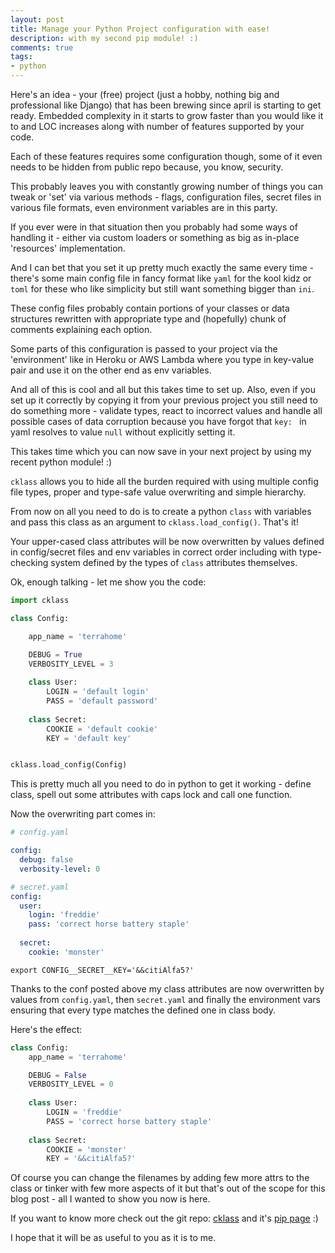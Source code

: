 ```yaml
---
layout: post
title: Manage your Python Project configuration with ease!
description: with my second pip module! :)
comments: true
tags:
- python
---
```


Here's an idea - your (free) project (just a hobby, nothing big
and professional like Django) that has been brewing since april
is starting to get ready. Embedded complexity in it starts to
grow faster than you would like it to and  LOC increases along 
with number of features supported by your code.

Each of these features requires some configuration though, some 
of it even needs to be hidden from public repo because, you know,
security.

This probably leaves you with constantly growing number of things
you can tweak or 'set' via various methods - flags, configuration
files, secret files in various file formats, even environment 
variables are in this party.

If you ever were in that situation then you probably had some ways
of handling it - either via custom loaders or something as big
as in-place 'resources' implementation.

And I can bet that you set it up pretty much exactly the same
every time - there's some main config file in fancy format like
`yaml` for the kool kidz or `toml` for these who like simplicity
but still want something bigger than `ini`.

These config files probably contain portions of your classes
or data structures rewritten with appropriate type and (hopefully)
chunk of comments explaining each option.

Some parts of this configuration is passed to your project via
the 'environment' like in Heroku or AWS Lambda where you type
in key-value pair and use it on the other end as env variables.

And all of this is cool and all but this takes time to set up.
Also, even if you set up it correctly by copying it from your 
previous project you still need to do something more - validate
types, react to incorrect values and handle all possible
cases of data corruption because you have forgot that `key: ` in 
yaml resolves to value `null` without explicitly setting it.

This takes time which you can now save in your next project
by using my recent python module! :)

`cklass` allows you to hide all the burden required with using
multiple config file types, proper and type-safe value
overwriting and simple hierarchy.

From now on all you need to do is to create a python `class`
with variables and pass this class as an argument to 
`cklass.load_config()`. That's it!

Your upper-cased class attributes will be now overwritten
by values defined in config/secret files and env variables
in correct order including with type-checking system defined
by the types of `class` attributes themselves.

Ok, enough talking - let me show you the code:

```python
import cklass

class Config:

    app_name = 'terrahome'

    DEBUG = True
    VERBOSITY_LEVEL = 3
    
    class User:
        LOGIN = 'default login'
        PASS = 'default password'
        
    class Secret:
        COOKIE = 'default cookie' 
        KEY = 'default key'


cklass.load_config(Config)
```

This is pretty much all you need to do in python to get it
working - define class, spell out some attributes with
caps lock and call one function.


Now the overwriting part comes in:
```yaml
# config.yaml

config:
  debug: false
  verbosity-level: 0
```

```yaml
# secret.yaml
config:
  user:
    login: 'freddie'
    pass: 'correct horse battery staple'
    
  secret:
    cookie: 'monster'
```

```shell
export CONFIG__SECRET__KEY='&&citiAlfa5?'
```

Thanks to the conf posted above my class attributes are now
overwritten by values from `config.yaml`, then `secret.yaml`
and finally the environment vars ensuring that every type
matches the defined one in class body.

Here's the effect:
```python
class Config:
    app_name = 'terrahome'

    DEBUG = False
    VERBOSITY_LEVEL = 0
    
    class User:
        LOGIN = 'freddie'
        PASS = 'correct horse battery staple'
        
    class Secret:
        COOKIE = 'monster'
        KEY = '&&citiAlfa5?'
```

Of course you can change the filenames by adding few more attrs
to the class or tinker with few more aspects of it but that's out
of the scope for this blog post - all I wanted to show you now is here.

If you want to know more check out the git repo:
[cklass](https://github.com/arturtamborski/cklass) and it's
[pip page](https://pypi.org/project/cklass) :)

I hope that it will be as useful to you as it is to me.
